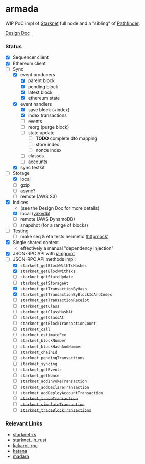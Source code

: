 # armada

WIP PoC impl of [Starknet](https://www.starknet.io/en) full node and a "sibling" of [Pathfinder](https://github.com/eqlabs/pathfinder).

[Design Doc](/doc/design-doc.md)

### Status

- [x] Sequencer client
- [x] Ethereum client
- [ ] Sync
  - [x] event producers
    - [x] parent block
    - [x] pending block
    - [x] latest block
    - [x] ethereum state
  - [x] event handlers
    - [x] save block (+index)
    - [x] index transactions
    - [ ] events
    - [ ] reorg (purge block)
    - [ ] state update
      - [ ] **TODO** complete dto mapping
      - [ ] store index
      - [ ] nonce index
    - [ ] classes
    - [ ] accounts
  - [x] sync testkit
- [ ] Storage
  - [x] local
  - [ ] gzip
  - [ ] async?
  - [ ] remote (AWS S3)
- [x] Indices
  - (see the Design Doc for more details)
  - [x] local ([yakvdb](https://github.com/sergey-melnychuk/yakvdb))
  - [ ] remote (AWS DynamoDB)
  - [ ] snapshot (for a range of blocks)
- [ ] Testing
  - [ ] make seq & eth tests hermetic ([httpmock](https://docs.rs/httpmock/latest/httpmock/))
- [x] Single shared context
  - effectively a manual "dependency injection"
- [x] JSON-RPC API with [iamgroot](https://github.com/sergey-melnychuk/iamgroot)
- [ ] JSON-RPC API methods impl:
  - [x] `starknet_getBlockWithTxHashes`
  - [x] `starknet_getBlockWithTxs`
  - [ ] `starknet_getStateUpdate`
  - [ ] `starknet_getStorageAt`
  - [x] `starknet_getTransactionByHash`
  - [x] `starknet_getTransactionByBlockIdAndIndex`
  - [ ] `starknet_getTransactionReceipt`
  - [ ] `starknet_getClass`
  - [ ] `starknet_getClassHashAt`
  - [ ] `starknet_getClassAt`
  - [ ] `starknet_getBlockTransactionCount`
  - [ ] `starknet_call`
  - [ ] `starknet_estimateFee`
  - [ ] `starknet_blockNumber`
  - [ ] `starknet_blockHashAndNumber`
  - [ ] `starknet_chainId`
  - [ ] `starknet_pendingTransactions`
  - [ ] `starknet_syncing`
  - [ ] `starknet_getEvents`
  - [ ] `starknet_getNonce`
  - [ ] `starknet_addInvokeTransaction`
  - [ ] `starknet_addDeclareTransaction`
  - [ ] `starknet_addDeployAccountTransaction`
  - [ ] ~~`starknet_traceTransaction`~~
  - [ ] ~~`starknet_simulateTransaction`~~
  - [ ] ~~`starknet_traceBlockTransactions`~~

### Relevant Links

- [starknet-rs](https://github.com/xJonathanLEI/starknet-rs)
- [starknet_in_rust](https://github.com/lambdaclass/starknet_in_rust)
- [kakarot-rpc](https://github.com/kkrt-labs/kakarot-rpc)
- [katana](https://github.com/dojoengine/katana)
- [madara](https://github.com/keep-starknet-strange/madara)
